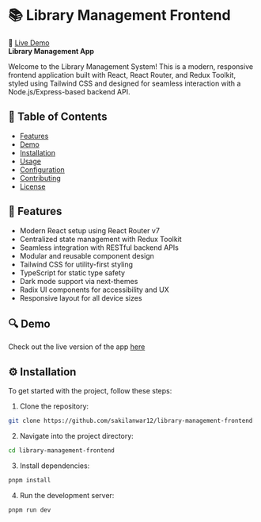# 📚 Library Management Frontend

🔗 [Live Demo](https://library-management-frontend-bay.vercel.app/)  
**Library Management App**

Welcome to the Library Management System! This is a modern, responsive frontend application built with React, React Router, and Redux Toolkit, styled using Tailwind CSS and designed for seamless interaction with a Node.js/Express-based backend API.

## 📖 Table of Contents
- [Features](#-features)
- [Demo](#-demo)
- [Installation](#-installation)
- [Usage](#-usage)
- [Configuration](#-configuration)
- [Contributing](#-contributing)
- [License](#-license)

## 🚀 Features
- Modern React setup using React Router v7
- Centralized state management with Redux Toolkit
- Seamless integration with RESTful backend APIs
- Modular and reusable component design
- Tailwind CSS for utility-first styling
- TypeScript for static type safety
- Dark mode support via next-themes
- Radix UI components for accessibility and UX
- Responsive layout for all device sizes

## 🔍 Demo
Check out the live version of the app [here](https://library-management-frontend-bay.vercel.app/)

## ⚙️ Installation
To get started with the project, follow these steps:

1. Clone the repository:
```bash
git clone https://github.com/sakilanwar12/library-management-frontend
```
2. Navigate into the project directory:

```bash
cd library-management-frontend
```
3. Install dependencies:

```bash
pnpm install
```

4. Run the development server:

```
pnpm run dev
```

